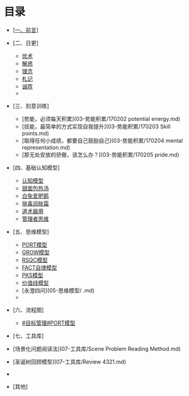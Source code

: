 # 目录

- [[一、前言]](01.md)
- [二、日更]
   - [优术](02-日更/优术.md)
   - [解惑](02-日更/解惑.md)
   - [理念](02-日更/理念.md)
   - [札记](02-日更/札记.md)
   - [诚荐](02-日更/诚荐.md)
   - 
- [三、刻意训练]
   - [势能，必须每天积累](03-势能积累/170202 potential energy.md)
   - [技能，最简单的方式实现自我提升](03-势能积累/170203 Skill points.md)
   - [取得任何小成绩，都要自己鼓励自己](03-势能积累/170204 mental representation.md)
   - [那无处安放的骄傲，该怎么办？](03-势能积累/170205 pride.md)

- [四、基础认知模型]
  - [认知模型](04-基础认知模型/RZ.md)
  - [甜面包热汤](04-基础认知模型/TMBRT.md)
  - [白兔爱肥鹅](04-基础认知模型/BTAFE.md)
  - [排毒润肤霜](04-基础认知模型/PDRFS.md)
  - [道术器用](04-基础认知模型/DSQY.md)
  - [管理者思维](04-基础认知模型/GLZSW.md)
 
- [五、思维模型]
  - [PORT模型](05-思维模型/PORT.md)
  - [GROW模型](05-思维模型/GROW.md)
  - [RSQC模型](05-思维模型/RSQC.md)
  - [FACT自律模型](05-思维模型/FACT.md)
  - [PKS模型](05-思维模型/PKS.md)
  - [价值线模型](05-思维模型/VALUE.md)
  - [永澄四问](05-思维模型/ .md)
  - 
- [六、流程图]
  - [#目标管理#PORT模型](06-思维模型/PORT.md)

- [七、工具库]
 - [场景化问题阅读法](07-工具库/Scene Problem Reading Method.md)
 - [圣诞树回顾模型](07-工具库/Review 4321.md)
 - 
- [其他]